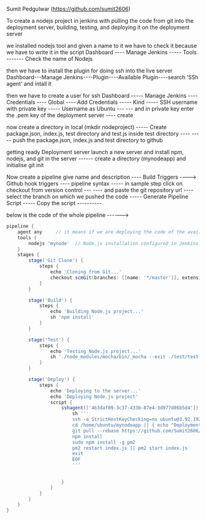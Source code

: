 Sumit Pedgulwar (https://github.com/sumit2606)

To create a nodejs project in jenkins with pulling the code from git into the deployment server, building, testing, and deploying it on the deployment server 

we installed nodejs tool and given a name to it we have to check it because we have to write it in the script
Dashboard ---- Manage Jenkins ----- Tools ------- Check the name of Nodejs 

then we have to install the plugin for doing ssh into the live server
Dashboard---Manage Jenkins----Plugin----Available Plugin----search 'SSh agent' and intall it

then we have to create a user for ssh
Dashboard ----- Manage Jenkins ---- Credentials ---- Global ---- Add Credentials ----- Kind ----- SSH username with private key ----- Username as Ubuntu ---
--- and in private key enter the .pem key of the deployment server ---- create

now create a directory in local (mkdir nodeproject) ----- Create package.json, index.js, test directory and test.js inside test directory ----
----- push the package.json, index.js and test directory to github

getting ready Deployment server 
launch a new server and install npm, nodejs, and git in the server ------ create a directory (mynodeapp) and initialise git init 

Now create a pipeline give name and description ---- Build Triggers ----> Github hook triggers ---- pipeline syntax ----- in sample step click on checkout from version control ---
---- and paste the git repository url ---- select the branch on which we pushed the code ----- Generate Pipeline Script ----- Copy the script ----------

below is the code of the whole pipeline ------>

```groovy
pipeline {
    agent any     // it means if we are deploying the code of the available server (jenkins works on master and slave architecture)
    tools {
        nodejs 'mynode'  // Node.js installation configured in Jenkins (this is the tool of nodejs and we enterred the name of it that we are given to it earlier)
    }
    stages {
        stage('Git Clone') {
            steps {
                echo 'Cloning from Git...'
                checkout scmGit(branches: [[name: '*/master']], extensions: [], userRemoteConfigs: [[url: 'https://github.com/Sumit2606/Node-Pipeline.git']])  // this is the script which we have generated through pipeline syntax for version control
            }
        }

        stage('Build') {
            steps {
                echo 'Building Node.js project...'
                sh 'npm install'
            }
        }

        stage('Test') {
            steps {
                echo 'Testing Node.js project...'
                sh './node_modules/mocha/bin/_mocha --exit ./test/test.js'
            }
        }

        stage('Deploy') {
            steps {
                echo 'Deploying to the server...'
                echo 'Deploying Node.js project'
                script {
                    sshagent(['463daf09-3c37-433b-87e4-3d977d86b5d4']) {    // this is the id of the user that we created in []
                        sh '''
                        ssh -o StrictHostKeyChecking=no ubuntu@3.92.192.219 << EOF   // here we given the public ip of the deployment server
                        cd /home/ubuntu/mynodeapp || { echo "Deployment directory does not exist. Exiting..."; exit 1; }
                        git pull --rebase https://github.com/Sumit2606/Node-Pipeline.git    // the repository link from where we have to push the code (means our code is  already on that repository)
                        npm install
                        sudo npm install -g pm2
                        pm2 restart index.js || pm2 start index.js
                        exit
                        EOF
                        '''

                
                    }
                }
            }
        }
    }
}
